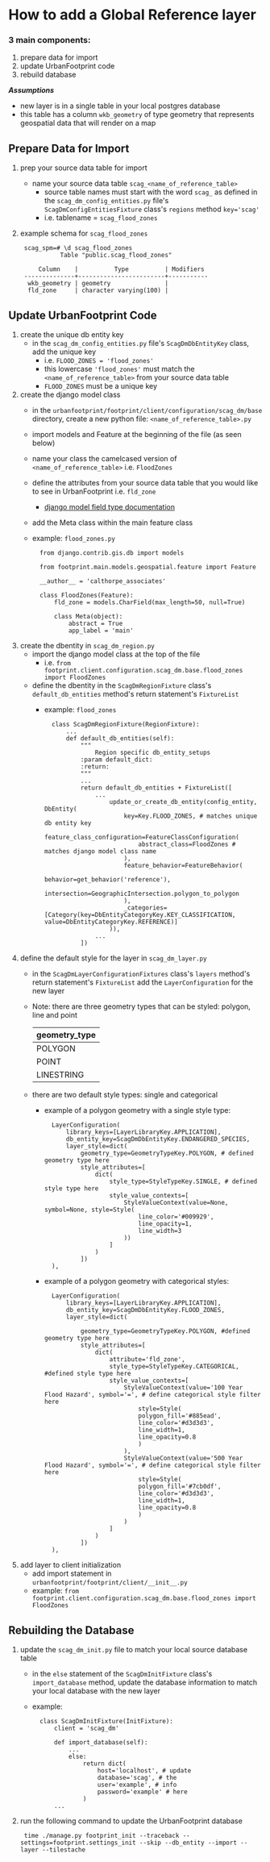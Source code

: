 # How to add a Global Reference layer
### 3 main components:

1. prepare data for import
2. update UrbanFootprint code
3. rebuild database

***Assumptions***

- new layer is in a single table in your local postgres database
- this table has a column `wkb_geometry` of type geometry that represents geospatial data that will render on a map


## Prepare Data for Import

1. prep your source data table for import
    - name your source data table `scag_<name_of_reference_table>`
        - source table names must start with the word `scag_` as defined in the
         `scag_dm_config_entities.py` file's  `ScagDmConfigEntitiesFixture` class's `regions` method `key='scag'`
        - i.e. tablename = `scag_flood_zones`
2. example schema for `scag_flood_zones`

        scag_spm=# \d scag_flood_zones
                  Table "public.scag_flood_zones"

            Column    |          Type          | Modifiers
        --------------+------------------------+-----------
         wkb_geometry | geometry               |
         fld_zone     | character varying(100) |

## Update UrbanFootprint Code

1. create the unique db entity key
    - in the `scag_dm_config_entities.py` file's `ScagDmDbEntityKey` class, add the unique key
        - i.e. `FLOOD_ZONES = 'flood_zones'`
        - this lowercase `'flood_zones'` must match the
         `<name_of_reference_table>` from your source data table
        - `FLOOD_ZONES` must be a unique key
2. create the django model class
    - in the `urbanfootprint/footprint/client/configuration/scag_dm/base` directory, create a new python file:
     `<name_of_reference_table>.py`
    - import models and Feature at the beginning of the file (as seen below)
    - name your class the camelcased version of `<name_of_reference_table>` i.e. `FloodZones`
    - define the attributes from your source data table that you would like to see in UrbanFootprint i.e. `fld_zone`
        - [django model field type documentation](https://django-document-tchinese.readthedocs.org/en/latest/ref/models/fields.html#field-types)
    - add the Meta class within the main feature class
    - example: `flood_zones.py`

            from django.contrib.gis.db import models

            from footprint.main.models.geospatial.feature import Feature

            __author__ = 'calthorpe_associates'

            class FloodZones(Feature):
                fld_zone = models.CharField(max_length=50, null=True)

                class Meta(object):
                    abstract = True
                    app_label = 'main'

3. create the dbentity in `scag_dm_region.py`
    - import the django model class at the top of the file
        - i.e. `from footprint.client.configuration.scag_dm.base.flood_zones import FloodZones`
    - define the dbentity in the `ScagDmRegionFixture` class's `default_db_entities` method's return statement's `FixtureList`
        - example: `flood_zones`

                class ScagDmRegionFixture(RegionFixture):
                    ...
                    def default_db_entities(self):
                        """
                            Region specific db_entity_setups
                        :param default_dict:
                        :return:
                        """
                        ...
                        return default_db_entities + FixtureList([
                            ...
                                update_or_create_db_entity(config_entity, DbEntity(
                                    key=Key.FLOOD_ZONES, # matches unique db entity key
                                    feature_class_configuration=FeatureClassConfiguration(
                                        abstract_class=FloodZones # matches django model class name
                                    ),
                                    feature_behavior=FeatureBehavior(
                                        behavior=get_behavior('reference'),
                                        intersection=GeographicIntersection.polygon_to_polygon
                                    ),
                                    _categories=[Category(key=DbEntityCategoryKey.KEY_CLASSIFICATION, value=DbEntityCategoryKey.REFERENCE)]
                                )),
                            ...
                        ])

4. define the default style for the layer in `scag_dm_layer.py`
    - in the `ScagDmLayerConfigurationFixtures` class's `layers` method's return statement's `FixtureList`
    add the `LayerConfiguration` for the new layer
    - Note: there are three geometry types that can be styled: polygon, line and point

        |	geometry_type	|
        |	------------------	|
        |	POLYGON	|
        |	POINT	|
        |	LINESTRING	|

    - there are two default style types: single and categorical
        - example of a polygon geometry with a single style type:

                LayerConfiguration(
                    library_keys=[LayerLibraryKey.APPLICATION],
                    db_entity_key=ScagDmDbEntityKey.ENDANGERED_SPECIES,
                    layer_style=dict(
                        geometry_type=GeometryTypeKey.POLYGON, # defined geometry type here
                        style_attributes=[
                            dict(
                                style_type=StyleTypeKey.SINGLE, # defined style type here
                                style_value_contexts=[
                                    StyleValueContext(value=None, symbol=None, style=Style(
                                        line_color='#009929',
                                        line_opacity=1,
                                        line_width=3
                                    ))
                                ]
                            )
                        ])
                ),

        - example of a polygon geometry with categorical styles:

                LayerConfiguration(
                    library_keys=[LayerLibraryKey.APPLICATION],
                    db_entity_key=ScagDmDbEntityKey.FLOOD_ZONES,
                    layer_style=dict(

                        geometry_type=GeometryTypeKey.POLYGON, #defined geometry type here
                        style_attributes=[
                            dict(
                                attribute='fld_zone',
                                style_type=StyleTypeKey.CATEGORICAL, #defined style type here
                                style_value_contexts=[
                                    StyleValueContext(value='100 Year Flood Hazard', symbol='=', # define categorical style filter here
                                        style=Style(
                                        polygon_fill='#885ead',
                                        line_color='#d3d3d3',
                                        line_width=1,
                                        line_opacity=0.8
                                        )
                                    ),
                                    StyleValueContext(value='500 Year Flood Hazard', symbol='=', # define categorical style filter here
                                        style=Style(
                                        polygon_fill='#7cb0df',
                                        line_color='#d3d3d3',
                                        line_width=1,
                                        line_opacity=0.8
                                        )
                                    )
                                ]
                            )
                        ])
                ),

5. add layer to client initialization
    - add import statement in `urbanfootprint/footprint/client/__init__.py`
    - example: `from footprint.client.configuration.scag_dm.base.flood_zones import FloodZones`


## Rebuilding the Database
1. update the `scag_dm_init.py` file to match your local source database table
    - in the `else` statement of the `ScagDmInitFixture` class's `import_database` method,
     update the database information to match your local database with the new layer
    - example:

            class ScagDmInitFixture(InitFixture):
                client = 'scag_dm'

                def import_database(self):
                    ...
                    else:
                        return dict(
                            host='localhost', # update
                            database='scag', # the
                            user='example', # info
                            password='example' # here
                        )
                ...

2. run the following command to update the UrbanFootprint database

        time ./manage.py footprint_init --traceback --settings=footprint.settings_init --skip --db_entity --import --layer --tilestache

